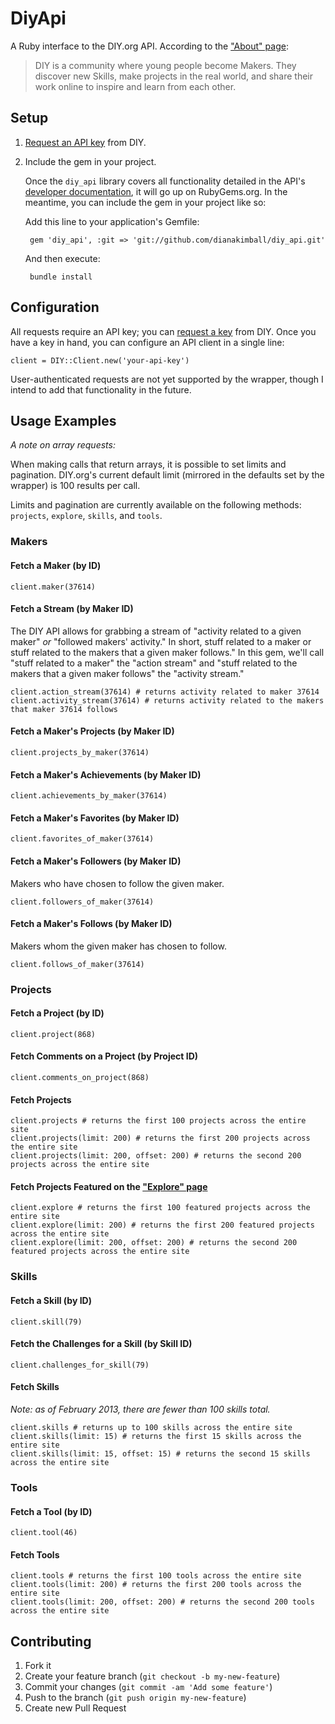 # DiyApi

A Ruby interface to the DIY.org API. According to the ["About" page](https://diy.org/about):

> DIY is a community where young people become Makers. They discover new Skills, make projects in the real world, and share their work online to inspire and learn from each other.

## Setup

1. [Request an API key](http://friends.diy.org/developers) from DIY.

2. Include the gem in your project.

    Once the `diy_api` library covers all functionality detailed in the API's [developer documentation](http://friends.diy.org/developers), it will go up on RubyGems.org. In the meantime, you can include the gem in your project like so:

	  Add this line to your application's Gemfile:

	    gem 'diy_api', :git => 'git://github.com/dianakimball/diy_api.git'

	  And then execute:

	    bundle install

## Configuration

All requests require an API key; you can [request a key](http://friends.diy.org/developers) from DIY. Once you have a key in hand, you can configure an API client in a single line:

    client = DIY::Client.new('your-api-key')

User-authenticated requests are not yet supported by the wrapper, though I intend to add that functionality in the future.

## Usage Examples

_A note on array requests:_

When making calls that return arrays, it is possible to set limits and pagination. DIY.org's current default limit (mirrored in the defaults set by the wrapper) is 100 results per call.

Limits and pagination are currently available on the following methods: `projects`, `explore`, `skills`, and `tools`.

### Makers

#### Fetch a Maker (by ID)

    client.maker(37614)

#### Fetch a Stream (by Maker ID)

The DIY API allows for grabbing a stream of "activity related to a given maker" _or_ "followed makers' activity." In short, stuff related to a maker or stuff related to the makers that a given maker follows." In this gem, we'll call "stuff related to a maker" the "action stream" and "stuff related to the makers that a given maker follows" the "activity stream."

    client.action_stream(37614) # returns activity related to maker 37614
    client.activity_stream(37614) # returns activity related to the makers that maker 37614 follows

#### Fetch a Maker's Projects (by Maker ID)

    client.projects_by_maker(37614)

#### Fetch a Maker's Achievements (by Maker ID)

    client.achievements_by_maker(37614)

#### Fetch a Maker's Favorites (by Maker ID)

    client.favorites_of_maker(37614)

#### Fetch a Maker's Followers (by Maker ID)

Makers who have chosen to follow the given maker.

    client.followers_of_maker(37614)

#### Fetch a Maker's Follows (by Maker ID)

Makers whom the given maker has chosen to follow.

    client.follows_of_maker(37614)

### Projects

#### Fetch a Project (by ID)

    client.project(868)

#### Fetch Comments on a Project (by Project ID)

    client.comments_on_project(868)

#### Fetch Projects

    client.projects # returns the first 100 projects across the entire site
    client.projects(limit: 200) # returns the first 200 projects across the entire site
    client.projects(limit: 200, offset: 200) # returns the second 200 projects across the entire site

#### Fetch Projects Featured on the ["Explore" page](https://diy.org/explore)

    client.explore # returns the first 100 featured projects across the entire site
    client.explore(limit: 200) # returns the first 200 featured projects across the entire site
    client.explore(limit: 200, offset: 200) # returns the second 200 featured projects across the entire site

### Skills

#### Fetch a Skill (by ID)

    client.skill(79)

#### Fetch the Challenges for a Skill (by Skill ID)

    client.challenges_for_skill(79)

#### Fetch Skills

_Note: as of February 2013, there are fewer than 100 skills total._

    client.skills # returns up to 100 skills across the entire site
    client.skills(limit: 15) # returns the first 15 skills across the entire site
    client.skills(limit: 15, offset: 15) # returns the second 15 skills across the entire site

### Tools

#### Fetch a Tool (by ID)

    client.tool(46)

#### Fetch Tools

    client.tools # returns the first 100 tools across the entire site
    client.tools(limit: 200) # returns the first 200 tools across the entire site
    client.tools(limit: 200, offset: 200) # returns the second 200 tools across the entire site

## Contributing

1. Fork it
2. Create your feature branch (`git checkout -b my-new-feature`)
3. Commit your changes (`git commit -am 'Add some feature'`)
4. Push to the branch (`git push origin my-new-feature`)
5. Create new Pull Request
